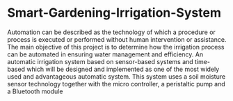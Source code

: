 # Smart-Gardening-Irrigation-System
Automation can be described as the technology of which a procedure or process is executed or performed without human intervention or assistance. The main objective of this project is to determine how the irrigation process can be automated in ensuring water management and efficiency. An automatic irrigation system based on sensor-based systems and time-based which will be designed and implemented as one of the most widely used and advantageous automatic system. This system uses a soil moisture sensor technology together with the micro controller, a peristaltic pump and a Bluetooth module

